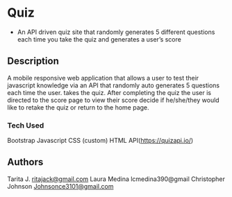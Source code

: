# Quiz
-	An API driven quiz site that randomly generates 5 different questions each time you take the quiz and generates a user’s score

## Description

A mobile responsive web application that allows a user to test their javascript knowledge via an API that randomly auto generates 5 questions each time the user. takes the quiz. After completing the quiz the user is directed to the score page to view their score decide if he/she/they would like to retake the quiz or return to the home page.  

### Tech Used

Bootstrap
Javascript
CSS (custom)
HTML
API(https://quizapi.io/)

## Authors
Tarita J.  ritajack@gmail.com
Laura Medina lcmedina390@gmail
Christopher Johnson Johnsonce3101@gmail.com
